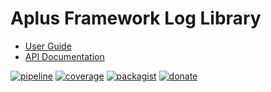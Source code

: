# Aplus Framework Log Library

- [User Guide](https://docs.aplus-framework.com/guides/libraries/log/index.html)
- [API Documentation](https://docs.aplus-framework.com/packages/log.html)

[![pipeline](https://gitlab.com/aplus-framework/libraries/log/badges/master/pipeline.svg)](https://gitlab.com/aplus-framework/libraries/log/-/pipelines?scope=branches)
[![coverage](https://gitlab.com/aplus-framework/libraries/log/badges/master/coverage.svg?job=test:php)](https://aplus-framework.gitlab.io/libraries/log/coverage/)
[![packagist](https://img.shields.io/packagist/v/aplus/log)](https://packagist.org/packages/aplus/log)
[![donate](https://img.shields.io/badge/open--source-donate-magenta)](https://www.paypal.com/donate/?hosted_button_id=NGBNW5PY4VSJ4)
